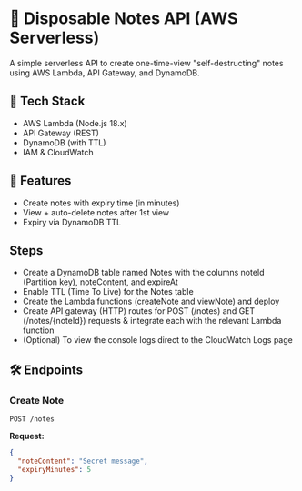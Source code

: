 # 📝 Disposable Notes API (AWS Serverless)

A simple serverless API to create one-time-view "self-destructing" notes using AWS Lambda, API Gateway, and DynamoDB.

## 🔧 Tech Stack
- AWS Lambda (Node.js 18.x)
- API Gateway (REST)
- DynamoDB (with TTL)
- IAM & CloudWatch

## 📌 Features
- Create notes with expiry time (in minutes)
- View + auto-delete notes after 1st view
- Expiry via DynamoDB TTL

## Steps
- Create a DynamoDB table named Notes with the columns noteId (Partition key), noteContent, and expireAt
- Enable TTL (Time To Live) for the Notes table
- Create the Lambda functions (createNote and viewNote) and deploy
- Create API gateway (HTTP) routes for POST (/notes) and GET (/notes/{noteId}) requests & integrate each with the relevant Lambda function
- (Optional) To view the console logs direct to the CloudWatch Logs page  

## 🛠️ Endpoints

### Create Note
`POST /notes`

**Request:**
```json
{
  "noteContent": "Secret message",
  "expiryMinutes": 5
}
